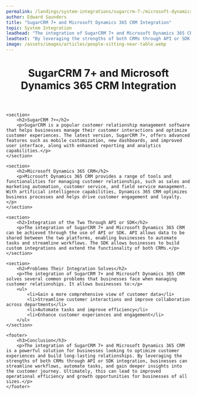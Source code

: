 ```yaml
---
permalink: /landings/system-integrations/sugarcrm-7-/microsoft-dynamics-365-crm
author: Edward Saunders
title: "SugarCRM 7+ and Microsoft Dynamics 365 CRM Integration"
topic: System Integration
leadhead: "The integration of SugarCRM 7+ and Microsoft Dynamics 365 CRM is a powerful solution for businesses looking to optimize customer experiences and build long-lasting relationships"
leadtext: "By leveraging the strengths of both CRMs through API or SDK integration, businesses can streamline workflows, automate tasks, and gain deeper insights into the customer journey. Ultimately, this can lead to improved operational efficiency and growth opportunities for businesses of all sizes."
image: /assets/images/articles/people-sitting-near-table.webp
---
```

<div class="arttext">	<header>
		<h1>SugarCRM 7+ and Microsoft Dynamics 365 CRM Integration</h1>
	</header>

	<section>
		<h2>SugarCRM 7+</h2>
		<p>SugarCRM is a popular customer relationship management software that helps businesses manage their customer interactions and optimize customer experiences. The latest version, SugarCRM 7+, offers advanced features such as mobile customization, new dashboards, and improved user interface, along with enhanced reporting and analytics capabilities.</p>
	</section>

	<section>
		<h2>Microsoft Dynamics 365 CRM</h2>
		<p>Microsoft Dynamics 365 CRM provides a range of tools and functionalities for managing customer relationships, such as sales and marketing automation, customer service, and field service management. With artificial intelligence capabilities, Dynamics 365 CRM optimizes business processes and helps drive customer engagement and loyalty.</p>
	</section>

	<section>
		<h2>Integration of the Two Through API or SDK</h2>
		<p>The integration of SugarCRM 7+ and Microsoft Dynamics 365 CRM can be achieved through the use of API or SDK. API allows data to be shared between the two platforms, enabling businesses to automate tasks and streamline workflows. The SDK allows businesses to build custom integrations and extend the functionality of both CRMs.</p>
	</section>

	<section>
		<h2>Problems Their Integration Solves</h2>
		<p>The integration of SugarCRM 7+ and Microsoft Dynamics 365 CRM solves several common problems that businesses face when managing customer relationships. It allows businesses to:</p>
		<ul>
			<li>Gain a more comprehensive view of customer data</li>
			<li>Streamline customer interactions and improve collaboration across departments</li>
			<li>Automate tasks and improve efficiency</li>
			<li>Enhance customer experiences and engagement</li>
		</ul>
	</section>

	<footer>
		<h3>Conclusion</h3>
		<p>The integration of SugarCRM 7+ and Microsoft Dynamics 365 CRM is a powerful solution for businesses looking to optimize customer experiences and build long-lasting relationships. By leveraging the strengths of both CRMs through API or SDK integration, businesses can streamline workflows, automate tasks, and gain deeper insights into the customer journey. Ultimately, this can lead to improved operational efficiency and growth opportunities for businesses of all sizes.</p>
	</footer>
</div>